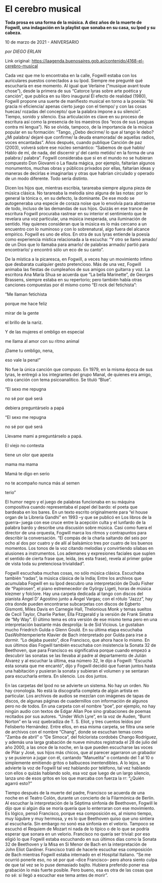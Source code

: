 # El cerebro musical

**Toda prosa es una forma de la música. A diez años de la muerte de Fogwill, una indagación en la playlist que sonaba en su casa, su Ipod y su cabeza.**

10 de marzo de 2021 - ANIVERSARIO

_por DIEGO ERLAN_

Link original: https://laagenda.buenosaires.gob.ar/contenido/4168-el-cerebro-musical



Cada vez que me lo encontraba en la calle, Fogwill estaba con los auriculares puestos conectados a su Ipod. Siempre me pregunté qué escucharía en ese momento. Al igual que Verlaine (“musique avant toute chose”), desde la primera de sus “Catorce lyras sobre arte poética y canción”, que publica en su libro inaugural El efecto de realidad (1980), Fogwill propone una suerte de manifiesto musical en torno a la poesía: “Ni gracia ni eficiencia/ apenas cierto juego con el tiempo/ y con las cosas huecas/ rozadas del concepto/ que la palabra impone a su silencio”. Tiempo, sonido y silencio. Esa articulación es clave en su proceso de escritura así como la presencia de los maestros (los “ecos de sus Lenguas contra mi lengua”). No se olvida, tampoco, de la importancia de la música popular en su formación: “Tango, ¿Debo decirme/ lo que al tango le debo? ¿Mi palabra/ dejaré que confirme/ la deuda enamorada/ de aquellas radios, voces encantadas”. Años después, cuando publique Canción de paz (2003), volverá sobre ese núcleo semántico: “Sabemos de qué hablo/ Hablo de mí, de nada, del discernir y/ del canto metido/ en la forma de una palabra:/ palabra”. Fogwill consideraba que si en el mundo no se hubieran compuesto Don Giovanni o La flauta mágica, por ejemplo, faltarían algunos monumentos, muchas obras y públicos privados por ellas, faltarían ideas y maneras de decirlas e imaginarlas y otras que habrían circulado y operado de un modo diferente. Todo sería distinto.




Dicen los hijos que, mientras escribía, tarareaba siempre alguna pieza de música clásica. No tarareaba la melodía sino alguna de las notas: por lo general la tónica o, en su defecto, la dominante. De ese modo se autogeneraba una especie de coraza noise que lo envolvía para abstraerse de todo, incluso de las demandas de sus hijos. Quizás en ese trance de escritura Fogwill procuraba rastrear en su interior el sentimiento que le revelara una voz particular, una música inesperada, una iluminación de sentido. Hay quienes consideran que la música es lo más cercano a un encuentro con lo numinoso y con lo sobrenatural, algo fuera del alcance empírico. Fogwill es uno de ellos. En otra de sus lyras entiende la poesía como experiencia mística relacionada a la escucha: “Y otro se llamó amado/ de un Dios que lo llamaba para amarlo/ de palabras armado/ partió para encontrarlo/ y encontró sólo un eco de su canto”.




De la mística a la picaresca, en Fogwill, a veces hay un movimiento ínfimo que desbarata cualquier gesto pretencioso. Más de una vez, Fogwill animaba las fiestas de cumpleaños de sus amigos con guitarra y voz. La escritora Ana María Shua se acuerda que “La bella Marinette”, de Georges Brassens, siempre estaba en su repertorio; pero también había otras canciones compuestas por él mismo como “El rock del fetichista”:




“Me llaman fetichista




porque me hace feliz




mirar de la gente




el brillo de la nariz.




Y de las mujeres el ombligo en especial




me llama al amor con su ritmo animal




¡Dame tu ombligo, nena,




eso vale la pena!”




No fue la única canción que compuso. En 1979, en la misma época de sus lyras, le entregó a los integrantes del grupo Manal, de quienes era amigo, otra canción con tema psicoanalítico. Se tituló “Blue”.




“El sexo me repugna




no sé por qué será




debiera preguntárselo a papá




“El sexo me repugna




no sé por qué será




Llevame mami a preguntárselo a papá.




El viejo no contesta




tiene un olor que apesta




mama ma mama




Mamá te digo en serio




no te acompaño nunca más al semen




terio”




El humor negro y el juego de palabras funcionaba en su máquina compositiva cuando representaba el papel del bardo: el poeta que bardeaba en los bares. En un texto escrito originalmente para “el house organ de la Librería Gandhi” en 1993 –y que se publicó en Los libros de la guerra– juega con ese cruce entre la acepción culta y el lunfardo de la palabra bardo y describe una discusión sobre música. Casi como fuera el director de una orquesta, Fogwill marca los ritmos y contrapuntos para describir la conversación. “El compás de la charla saltando del seis por ocho al dos por cuatro y de allí al balsámico tres por cuatro de los buenos momentos. Los tonos de la voz citando melodías y convirtiendo sílabas en alusiones a instrumentos. Los ademanes y expresiones faciales que suplen el sentido de cierta frase que, leída, (es esta frase), revela al primer golpe de vista toda su pretenciosa trivialidad”.




Fogwill escuchaba muchas cosas, no sólo música clásica. Escuchaba también “radas”, la música clásica de la India; Entre los archivos que acumulaba Fogwill en su Ipod descubro una interpretación de Dudu Fisher de “Papirosen”, el piano estremecedor de György Ligeti, horas de música klezmer y folclore. Hay una carpeta dedicada al tango con discos del pianista Ángel D’ Agostino junto a Ángel Vargas; con el rótulo “Jazzz”, hay otra donde pueden encontrarse subcarpetas con discos de Egberto Gismonti, Miles Davis en Carnegie Hall, Thelonious Monk y temas sueltos de Cecil Taylor, Charlie Parker, Ella Fitzgerald y la versión de Frank Sinatra de “My Way”. El último tema es otra versión de ese mismo tema pero en una interpretación bastante más desprolija: la de Sid Vicious. Le gustaban mucho Friedrich Gulda o Glenn Gould. En su última etapa escuchaba DasWolhtemperierte Klavier de Bach interpretado por Gulda para irse a dormir. “Lo dejaba puesto”, dice Francisco, que ahora hace lo mismo. En sus últimos días Fogwill también escuchaba con insistencia la Sonata 32 de Beethoven, que para Francisco es significativa porque cuando empezó a descubrir las sonatas se las llevaba al padre al departamento de Julián Álvarez y al escuchar la última, esa número 32, le dijo a Fogwill: “Escuchá esta sonata que me encantó”, dijo y Fogwill decidió que fueran juntos hasta una habitación y pusieran la sonata y subieran el volumen y se sentaran para escucharla entera. En silencio. Los dos juntos.




En las carpetas del Ipod no se advierte un sistema. No hay un orden. No hay cronología. No está la discografía completa de algún artista en particular. Los archivos de audios se mezclan con imágenes de tapas de discos, de algunas páginas de cuadernillos con información de algunos pero no de todos. En una carpeta con el nombre “poe”, por ejemplo, no hay ningún audio con textos de Edgar Allan Poe sino grabaciones de poemas recitados por sus autores. “Under Wich Lyre”, en la voz de Auden, “Burnt Norton” en la voz quebradiza de T. S. Eliot, y tres cuentos leídos por Felisberto Hernández. Entre ellos, en esa misma carpeta, se filtra una serie de archivos con el nombre “Chang”, donde se escuchan temas como “Zamba de abril” o “De Simoca”, del folclorista cordobés Chango Rodríguez, y además una larga grabación de nueve minutos registrada el 28 de julio del año 2000, a las once de la noche, en la que pueden escucharse las voces de Pilar y José, sus hijos más chicos, que al parecer agarraron un grabador y se pusieron a jugar con él, cantando “Manuelita” o contando del 1 al 10 o simplemente emitiendo gritos o balbuceos inentendibles. A lo lejos, se advierte la voz de Fogwill tal vez hablando por teléfono, tal vez hablando con ellos o quizás hablando solo, esa voz que luego de un largo silencio, lanza uno de esos gritos en los que marcaba con fuerza la rr: “¿Quién agarró esto?”




Tiempo después de la muerte del padre, Francisco se acuerda de una noche en el Teatro Colón, durante un concierto de la Filarmónica de Berlín. Al escuchar la interpretación de la Séptima sinfonía de Beethoven, Fogwill le dijo que si algún día se moría quería que lo enterraran con ese movimiento. Es lógico, pensó Francisco, porque esa composición es, al mismo tiempo, muy lúgubre y muy hermosa, y es lo que Beethoven quiso que uno sintiera al escucharla. Sin embargo no sonó esa sinfonía en el velorio. Tampoco se escuchó el Requiem de Mozart ni nada de lo típico o de lo que se podría esperar que sonara en un velorio. Francisco no quería ser trivial: por eso eligió lo que Fogwill estaba escuchando en sus últimos días como la Sonata 32 de Beethoven y la Misa en Si Menor de Bach en la interpretación de John Eliot Gardiner. Francisco trató de hacerle escuchar esa composición de Bach mientras Fogwill estaba internado en el Hospital Italiano. “Se me ocurrió ponerle eso, no sé por qué –dice Francisco– pero ahora siento culpa de que tal vez se lo puse demasiado bajito. Hubiera preferido poner esa grabación lo más fuerte posible. Pero bueno, esa es otra de las cosas que no sé: si llegó a escuchar ese tema antes de morir”.



